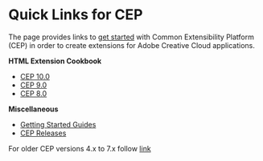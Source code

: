 Quick Links for CEP 
==============
The page provides links to [get started](https://github.com/Adobe-CEP/Getting-Started-guides) with Common Extensibility Platform (CEP) in order to create extensions for Adobe Creative Cloud applications. 

**HTML Extension Cookbook**
* [CEP 10.0](https://github.com/Adobe-CEP/CEP-Resources/blob/master/CEP_10.x/Documentation/CEP%2010.0%20HTML%20Extension%20Cookbook.md)
* [CEP 9.0](https://github.com/Adobe-CEP/CEP-Resources/blob/master/CEP_9.x/Documentation/CEP%209.0%20HTML%20Extension%20Cookbook.md)
* [CEP 8.0](https://github.com/Adobe-CEP/CEP-Resources/blob/master/CEP_8.x/Documentation/CEP%208.0%20HTML%20Extension%20Cookbook.md)

**Miscellaneous**
* [Getting Started Guides](https://github.com/Adobe-CEP/Getting-Started-guides)
* [CEP Releases](https://github.com/Adobe-CEP/CEP-Resources/releases)

For older CEP versions 4.x to 7.x follow [link](./README_ArchivedVersions.md)